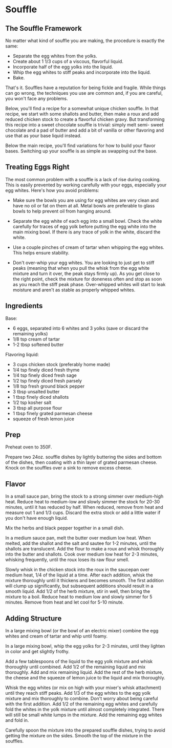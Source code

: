 # Souffle


## The Souffle Framework

No matter what kind of souffle you are making, the procedure is exactly the same:

* Separate the egg whites from the yolks.
* Create about 1 1/3 cups of a viscous, flavorful liquid.
* Incorporate half of the egg yolks into the liquid.
* Whip the egg whites to stiff peaks and incorporate into the liquid.
* Bake.

That's it. Souffles have a reputation for being fickle and fragile. While things can go wrong, the
techniques you use are common and, if you are careful, you won't face any problems.

Below, you'll find a recipe for a somewhat unique chicken souffle. In that recipe, we start with some
shallots and butter, then make a roux and add reduced chicken stock to create a flavorful chicken
gravy. But transforming this recipe into a sweet chocolate souffle is trivial: simply melt semi-
sweet chocolate and a pad of butter and add a bit of vanilla or other flavoring and use that as
your base liquid instead.

Below the main recipe, you'll find variations for how to build your flavor bases. Switching up your
souffle is as simple as swapping out the base.



## Treating Eggs Right

The most common problem with a souffle is a lack of rise during cooking. This is easily prevented
by working carefully with your eggs, especially your egg whites. Here's how you avoid problems:

* Make sure the bowls you are using for egg whites are very clean and have no oil or fat on them
at all. Metal bowls are preferable to glass bowls to help prevent oil from hanging around.

* Separate the egg white of each egg into a small bowl. Check the white carefully for traces of
egg yolk before putting the egg white into the main mixing bowl. If there is any trace of yolk
in the white, discard the white.

* Use a couple pinches of cream of tartar when whipping the egg whites. This helps ensure stability.

* Don't over-whip your egg whites. You are looking to just get to stiff peaks (meaning that when
you pull the whisk from the egg white mixture and turn it over, the peak stays firmly up). As you
get close to the right point, check the mixture for doneness often and stop as soon as you reach
the stiff peak phase. Over-whipped whites will start to leak moisture and aren't as stable as
properly whipped whites.



## Ingredients

Base:

* 6 eggs, separated into 6 whites and 3 yolks (save or discard the remaining yolks)
* 1/8 tsp cream of tartar
* 1-2 tbsp softened butter

Flavoring liquid:

* 3 cups chicken stock (preferably home made)
* 1/4 tsp finely diced fresh thyme
* 1/4 tsp finely diced fresh sage
* 1/2 tsp finely diced fresh parsely
* 1/8 tsp fresh ground black pepper
* 3 tbsp unsalted butter
* 1 tbsp finely diced shallots
* 1/2 tsp kosher salt
* 3 tbsp all purpose flour
* 1 tbsp finely grated parmesan cheese
* squeeze of fresh lemon juice


## Prep

Preheat oven to 350F.

Prepare two 24oz. souffle dishes by lightly buttering the sides and bottom of the dishes,
then coating with a thin layer of grated parmesan cheese. Knock on the souffles over a sink
to remove excess cheese.


## Flavor

In a small sauce pan, bring the stock to a strong simmer over medium-high heat. Reduce heat
to medium-low and slowly simmer the stock for 20-30 minutes, until it has reduced by half.
When reduced, remove from heat and measure out 1 and 1/3 cups. Discard the extra stock or
add a little water if you don't have enough liquid.

Mix the herbs and black pepper together in a small dish.

In a medium sauce pan, melt the butter over medium low heat. When melted, add the shallot
and the salt and sautee for 1-2 minutes, until the shallots are translucent. Add the flour
to make a roux and whisk thoroughly into the butter and shallots. Cook over medium low heat
for 2-3 minutes, whisking frequently, until the roux loses its raw flour smell.

Slowly whisk in the chicken stock into the roux in the saucepan over medium heat, 1/4 of the
liquid at a time. After each addition, whisk the mixture thoroughly until it thickens and
becomes smooth. The first addition will clump up significantly, but subsequent additions
should result in a smooth liquid. Add 1/2 of the herb mixture, stir in well, then bring
the mixture to a boil. Reduce heat to medium low and slowly simmer for 5 minutes. Remove
from heat and let cool for 5-10 minute.


## Adding Structure

In a large mixing bowl (or the bowl of an electric mixer) combine the egg whites and
cream of tartar and whip until foamy.

In a large mixing bowl, whip the egg yolks for 2-3 minutes, until they lighten in color
and get slightly frothy.

Add a few tablespoons of the liquid to the egg yolk mixture and whisk thoroughly until
combined. Add 1/2 of the remaining liquid and mix thoroughly. Add and mix remaining liquid.
Add the rest of the herb mixture, the cheese and the squeeze of lemon juice to the liquid
and mix thoroughly.

Whisk the egg whites (or mix on high with your mixer's whisk attachment) until they
reach stiff peaks. Add 1/3 of the egg whites to the egg yolk mixture and mix thoroughly
to combine. Don't worry about being careful with the first addition. Add 1/2 of the remaining
egg whites and carefully fold the whites in the yolk mixture until almost completely
integrated. There will still be small white lumps in the mixture. Add the remaining
egg whites and fold in.

Carefully spoon the mixture into the prepared souffle dishes, trying to avoid getting the
mixture on the sides. Smooth the top of the mixture in the souffles.




